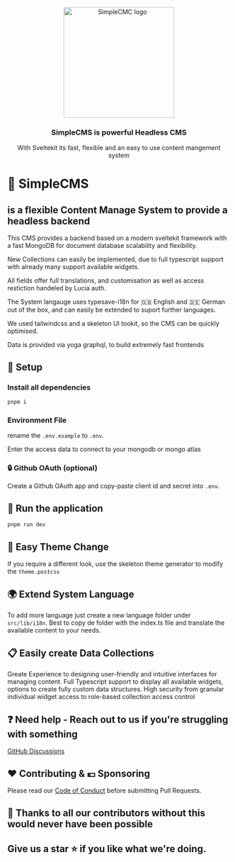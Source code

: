 <p style="border: none; margin-bottom:0; padding-bottom: 0;" align="center">
      <picture>
      <source media="(prefers-color-scheme: dark)" srcset="https://github.com/Rar9/SvelteCMS/blob/main/static/SimpleCMS_Logo_Round.png">
      <img width="250" alt="SimpleCMC logo" src="https://github.com/Rar9/SvelteCMS/blob/main/static/SimpleCMS_Logo_Round.png">
    </picture>
 </p>

<h3 align="center">SimpleCMS is powerful Headless CMS</h3>
<p align="center">With Sveltekit its fast, flexible and an easy to use content mangement system</p>

# :star2: SimpleCMS

## is a flexible Content Manage System to provide a headless backend

This CMS provides a backend based on a modern sveltekit framework with a fast MongoDB for document database scalability and flexibility.

New Collections can easily be implemented, due to full typescript support with already many support available widgets.

All fields offer full translations, and customisation as well as access restiction handeled by Lucia auth.

The System langauge uses typesave-i18n for :gb: English and :de: German out of the box, and can easily be extended to suport further languages.

We used tailwindcss and a skeleton UI tookit, so the CMS can be quickly optimised.

Data is provided via yoga graphql, to build extremely fast frontends

## :rocket: Setup

### Install all dependencies

```bash
pnpm i
```

### Environment File

rename the `.env.example` to `.env`.

Enter the access data to connect to your mongodb or mongo atlas

### :lock: Github OAuth (optional)

Create a Github OAuth app and copy-paste client id and secret into `.env`.

## :running: Run the application

```bash
pnpm run dev
```

## :art: Easy Theme Change

If you require a different look, use the skeleton theme generator to modify the `theme.postcss`

## :earth_africa: Extend System Language

To add more language just create a new language folder under `src/lib/i18n`. Best to copy de folder with the index.ts file and translate the available content to your needs.

## :clipboard: Easily create Data Collections

Greate Experience to designing user-friendly and intuitive interfaces for managing content.
Full Typescript support to display all available widgets, options to create fully custom data structures.
High security from granular individual widget access to role-based collection access control

## :question: Need help - Reach out to us if you're struggling with something

[GitHub Discussions](https://github.com/Rar9/SvelteCMS/discussions)

## :heart: Contributing & :euro: Sponsoring

Please read our [Code of Conduct](https://github.com/Rar9/SvelteCMS/blob/main/CODE-OF-CONDUCT.md) before submitting Pull Requests.

## :clap: Thanks to all our contributors without this would never have been possible

## Give us a star :star: if you like what we're doing.
